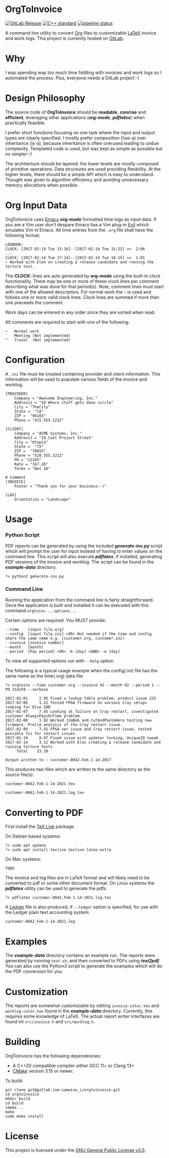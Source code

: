 # OrgToInvoice

[![GitLab Release](https://img.shields.io/gitlab/v/release/32486008?sort=semver&style=flat-square)](https://gitlab.com/samwise_i/orgtoinvoice/-/releases)
[![C++ standard](https://img.shields.io/badge/standard-C%2B%2B20-blue?logo=c%2B%2B&style=flat-square)](https://en.cppreference.com/w/cpp/compiler_support/20)
[![pipeline status](https://gitlab.com/samwise_i/orgtoinvoice/badges/main/pipeline.svg?style=flat-square)](https://gitlab.com/samwise_i/orgtoinvoice/-/commits/main)

A command line utility to convert [Org](https://orgmode.org) files to customizable [LaTeX](https://www.latex-project.org) invoice and work logs. This project is currently hosted on [GitLab](https://gitlab.com/samwise_i/orgtoinvoice).

# Why

I was spending way too much time fiddling with invoices and work logs so I automated the process. Plus, everyone needs a GitLab project:-)

# Design Philosophy

The source code of **OrgToInvoice** should be **readable**, **concise** and **efficient**, leveraging other applications (**_org-mode_**, **_pdflatex_**) when practically feasible. 

I prefer short functions focusing on one task where the input and output types are clearly specified. I mostly prefer composition (has-a) over inheritance (is-a), because inheritance is often overused leading to undue complexity. Templated code is used, but was kept as simple as possible but no simpler:-)

The architecture should be layered: the lower levels are mostly composed of primitive operations. Data structures are used providing flexibility. At the higher levels, there should be a simple API which is easy to understand. Thought was given to algorithm efficiency and avoiding unnecessary memory allocations when possible.

# Org Input Data

OrgToInvoice uses [Emacs](https://www.gnu.org/software/emacs/) **org-mode** formatted time logs as input data. If you are a Vim user don't despare Emacs has a Vim plug-in [Evil](https://github.com/emacs-evil/evil) which emulates Vim in Emacs. All time entries from the `.org` file shall have the following format:

  ```
  LOGBOOK:
  CLOCK: [2017-02-14 Tue 13:16]--[2017-02-14 Tue 15:22] =>  2:06
  ...
  CLOCK: [2017-02-14 Tue 17:14]--[2017-02-14 Tue 18:15] =>  1:01
  ~ Worked with Elon on creating a release candidate and running the torture test.
  ```

The **CLOCK:** lines are auto generated by **org-mode** using the built-in clock functionality. There may be one or more of these clock lines per comment describing what was done for that period(s). Note, comment lines must start with one of the allowed descriptors. For normal work the ``` ~ ``` is used and follows one or more valid clock lines. Clock lines are summed if more than one preceeds the comment. 

Work days can be entered in any order since they are sorted when read.

All comments are required to start with one of the following:
  ```
  ~   Normal work
  `   Meeting (Not implemented)
  ^   Travel  (Not implemented)
  ```

# Configuration

A `.ini` file must be created containing provider and client information. This information will be used to populate various fields of the invoice and worklog.

  ```
  [PROVIDER]
      Company = "Awesome Engineering, Inc."
      Address1 = "10 Where stuff gets done circle"
      City = "TheCity"
      State =  "CA"
      ZIP =  "94103"
      Phone = "415.555.1212"

  [CLIENT]
      Company = "ACME Systems, Inc."
      Address1 = "18 Cool Project Street"
      City = "Utopia"
      State =  "TX"
      ZIP =  "78653"
      Phone = "520.555.1212"
      PO = "12345"
      Rate = "167.26"
      Terms = "Net 10"

  # Comment 
  [INVOICE]
      Footer = "Thank you for your business:-)"

  [LOG]
      Orientation = "Landscape"
  ```

# Usage

### Python Script

PDF reports can be generated by using the included **_generate-inv.py_** script which will prompt the user for input instead of having to enter values on the command line. This script will also execute **_pdflatex_**, if installed, generating PDF versions of the invoice and worklog. The script can be found in the **_example-data_** directory. 
    
  ```
  └> python3 generate-inv.py
  ```

### Command Line

Running the application from the command line is fairly straightforward. Once the application is built and installed it can be executed with this command `orgtoinv ...options...`

Certain options are required. You MUST provide:

  ```
  --time    [input file.org]
  --config  [input file.ini] <OR> Not needed if the time and config share the same name e.g. (customer.org, customer.ini)
  --invoice [invoice number]
  --month   [month]
  --period  [Pay period] <OR> -b [day] <AND> -e [day]
  ```

To view all supported options run with `--help` option.

The following is a typical usage example when the config(.ini) file has the same name as the time(.org) data file:

  ```
  └> orgtoinv --time customer.org --invoice 42 --month 02 --period 1 --PO 314159 --verbose

  2017-02-01     2.95 Fixed a lookup table problem, product issue 232
  2017-02-06     1.22 Tested FPGA firmware on various Cray setups looking for blue SOD
  2017-02-07     7.45 Looking at failure on Cray restart, investigated customer AlwaysPaysOnTime problem 
  2017-02-08     1.92 Worked JimBob and CutAndPasteHero testing new firmware. Prelim analysis of the Cray restart issue.
  2017-02-09     7.55 FPGA ver issue and Cray restart issue, tested possible fix for restart issues
  2017-02-10     8.97 Fixed issue with updater locking, UniqueID tweak
  2017-02-14     3.12 Worked with Elon creating a release candidate and running torture tests
       Total    33.18

  Output written to : customer-0042.Feb-1-14-2017
  ```

This produces two files which are written to the same directory as the source file(s):

  `customer-0042.Feb-1-14-2021.tex`
  
  `customer-0042.Feb-1-14-2021.log.tex`

# Converting to PDF

First install the [TeX Live](https://www.tug.org/texlive/) package. 

On Debian based systems:

  ```
  └> sudo apt update
  └> sudo apt install texlive texlive-latex-extra
  ```
  
On Mac systems:

  `TODO`
  
The invoice and log files are in LaTeX format and will likely need to be converted to pdf or some other document format. On Linux systems the **_pdflatex_** utility can be used to generate the pdfs.

  ```
  └> pdflatex customer-0042.Feb-1-14-2021.log.tex
  ```

A [Ledger](https://plaintextaccounting.org) file is also produced, if `--ledger` option is specified, for use with the Ledger plain text accounting system.

  `customer-0042.Feb-1-14-2021.leg`

# Examples

The **_example-data_** directory contains an example run. The reports were generated by running `test.sh`, and then converted to PDFs using **_texi2pdf_**. You can also use the Python3 script to generate the examples which will do the PDF conversion for you.

# Customization

The reports are somewhat customizable by editing `invoice-color.tex` and `worklog-color.tex` found in the **_example-data_** directory. Currently, this requires some knowledge of LaTeX. The actual report writer interfaces are found int `src/invoice.h` and `src/worklog.h`.

# Building

OrgToInvoice has the following dependencies:
- A C++20 compatible compiler either GCC 11+ or Clang 13+
- [CMake](https://cmake.org/) version 3.15 or newer. 

To build:

  ```
  git clone git@gitlab.com:samwise_i/orgtoinvoice.git
  cd orgtoinvoice
  mkdir build
  cd build
  cmake ..
  make
  sudo make install
  ```

# License

This project is licensed under the [GNU General Public License v3.0](https://www.gnu.org/licenses/).


